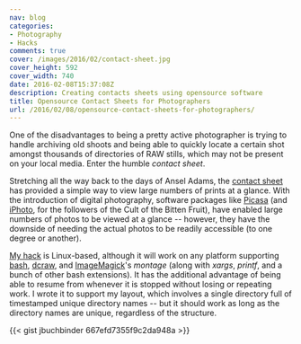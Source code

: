 ```yaml
---
nav: blog
categories:
- Photography
- Hacks
comments: true
cover: /images/2016/02/contact-sheet.jpg
cover_height: 592
cover_width: 740
date: 2016-02-08T15:37:08Z
description: Creating contacts sheets using opensource software
title: Opensource Contact Sheets for Photographers
url: /2016/02/08/opensource-contact-sheets-for-photographers/
---
```


One of the disadvantages to being a pretty active photographer is trying to handle archiving old shoots and being able to quickly locate a certain shot amongst thousands of directories of RAW stills, which may not be present on your local media. Enter the humble *contact sheet*.

<!--more-->

Stretching all the way back to the days of Ansel Adams, the [contact sheet](https://en.wikipedia.org/wiki/Contact_print) has provided a simple way to view large numbers of prints at a glance. With the introduction of digital photography, software packages like [Picasa](https://picasa.google.com/) (and [iPhoto](http://www.apple.com/mac/iphoto/), for the followers of the Cult of the Bitten Fruit), have enabled large numbers of photos to be viewed at a glance -- however, they have the downside of needing the actual photos to be readily accessible (to one degree or another).

[My hack](https://gist.github.com/jbuchbinder/667efd7355f9c2da948a) is Linux-based, although it will work on any platform supporting [bash](https://www.gnu.org/software/bash/), [dcraw](https://www.cybercom.net/~dcoffin/dcraw/), and [ImageMagick](http://www.imagemagick.org/script/index.php)'s *montage* (along with *xargs*, *printf*, and a bunch of other bash extensions). It has the additional advantage of being able to resume from whenever it is stopped without losing or repeating work. I wrote it to support my layout, which involves a single directory full of timestamped unique directory names -- but it should work as long as the directory names are unique, regardless of the structure.

{{< gist jbuchbinder 667efd7355f9c2da948a >}}

